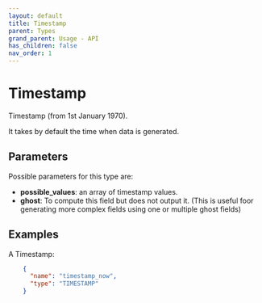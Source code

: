 ```yaml
---
layout: default
title: Timestamp
parent: Types
grand_parent: Usage - API
has_children: false
nav_order: 1
---
```


# Timestamp

Timestamp (from 1st January 1970).

It takes by default the time when data is generated.

## Parameters

Possible parameters for this type are:

- **possible_values**: an array of timestamp values.
- **ghost**: To compute this field but does not output it. (This is useful foor generating more complex fields using one or multiple ghost fields)


## Examples

A Timestamp:

```json
    {
      "name": "timestamp_now",
      "type": "TIMESTAMP"
    }
```

